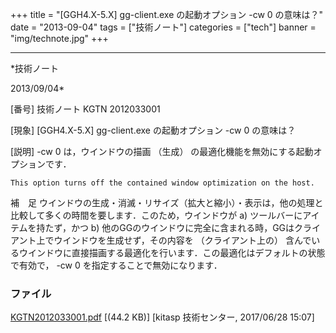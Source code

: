 ﻿+++
title = "[GGH4.X-5.X] gg-client.exe の起動オプション -cw 0 の意味は？"
date = "2013-09-04"
tags = ["技術ノート"]
categories = ["tech"]
banner = "img/technote.jpg"
+++

-----------------------------------------------------------------------------------------------------------------------------

*技術ノート

2013/09/04*


[番号]
技術ノート KGTN 2012033001

[現象]
[GGH4.X-5.X] gg-client.exe の起動オプション -cw 0 の意味は？

[説明]
-cw 0 は，ウインドウの描画 （生成）
の最適化機能を無効にする起動オプションです．

    This option turns off the contained window optimization on the host.

補　足
ウインドウの生成・消滅・リサイズ（拡大と縮小）・表示は，他の処理と比較して多くの時間を要します．このため，ウインドウが
a) ツールバーにアイテムを持たず，かつ b)
他のGGのウインドウに完全に含まれる時，GGはクライアント上でウインドウを生成せず，その内容を
（クライアント上の）
含んでいるウインドウに直接描画する最適化を行います．この最適化はデフォルトの状態で有効で，
-cw 0 を指定することで無効になります．


### ファイル

 
 


[KGTN2012033001.pdf](http://techreport.kitasp.net/attachments/download/3713/KGTN2012033001.pdf)
 [(44.2 KB)] [kitasp 技術センター, 2017/06/28
15:07]


 


 

